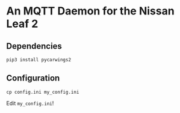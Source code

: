 An MQTT Daemon for the Nissan Leaf 2
===================================

Dependencies
------------

```
pip3 install pycarwings2
```


Configuration
-------------

```
cp config.ini my_config.ini
```

Edit `my_config.ini`!
